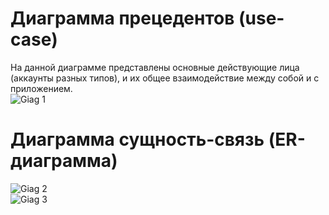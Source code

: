 # Диаграмма прецедентов (use-case)<br/>
На данной диаграмме представлены основные действующие лица (аккаунты разных типов), и их общее взаимодействие между собой и с приложением.<br/>
![Giag 1](https://yuml.me/a8f469bf)<br/>
# Диаграмма сущность-связь (ER-диаграмма)<br/>
![Giag 2](https://www.gliffy.com/go/share/image/swpj1ti0hyue33pg5yet.png?utm_medium=live-embed&utm_source=custom) <br/>
![Giag 3](https://s3.amazonaws.com/assets.mockflow.com/app/wireframepro/company/C4886f36d839b27536be957298e30c41b/projects/Dbb13c9777dd0affc710ea8d8e811e039/pages/9e2df0e626c14098a7c23a6a26d9dfef/image/9e2df0e626c14098a7c23a6a26d9dfef.png)
